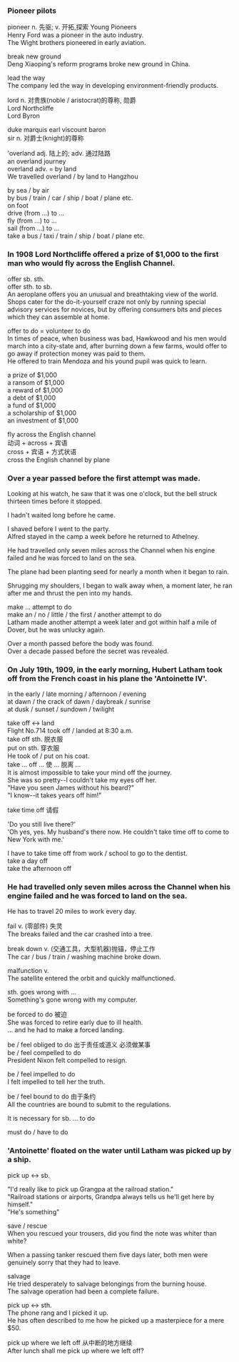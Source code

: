 ### Pioneer pilots  
pioneer n. 先驱; v. 开拓,探索
Young Pioneers  
Henry Ford was a pioneer in the auto industry.  
The Wight brothers pioneered in early aviation. 
  
break new ground  
Deng Xiaoping's reform programs broke new ground in China.  
  
lead the way  
The company led the way in developing environment-friendly products.  
  
lord n. 对贵族(noble / aristocrat)的尊称, 勋爵  
Lord Northcliffe  
Lord Byron  
  
duke    marquis     earl    viscount    baron  
sir n. 对爵士(knight)的尊称  
  
'overland adj. 陆上的; adv. 通过陆路  
an overland journey  
overland adv. = by land  
We travelled overland / by land to Hangzhou  
  
by sea / by air  
by bus / train / car / ship / boat / plane etc.  
on foot  
drive (from ...) to ...  
fly (from ...) to ...  
sail (from ...) to ...  
take a bus / taxi / train / ship / boat / plane etc.  
  
### In 1908 Lord Northcliffe offered a prize of $1,000 to the first man who would fly across the English Channel.  
offer sb. sth.  
offer sth. to sb.  
An aeroplane offers you an unusual and breathtaking view of the world.  
Shops cater for the do-it-yourself craze not only by running special advisory services for novices, but by offering consumers bits and pieces which they can assemble at home.  
  
offer to do = volunteer to do  
In times of peace, when business was bad, Hawkwood and his men would march into a city-state and, after burning down a few farms, would offer to go away if protection money was paid to them.  
He offered to train Mendoza and his yound pupil was quick to learn.  
  
a prize of $1,000  
a ransom of $1,000  
a reward of $1,000  
a debt of $1,000  
a fund of $1,000  
a scholarship of $1,000  
an investment of $1,000  
  
fly across the English channel  
动词 + across + 宾语  
cross + 宾语 + 方式状语  
cross the English channel by plane  
  
### Over a year passed before the first attempt was made.  
Looking at his watch, he saw that it was one o'clock, but the bell struck thirteen times before it stopped.  
  
I hadn't waited long before he came.  
  
I shaved before I went to the party.  
Alfred stayed in the camp a week before he returned to Athelney.  
  
He had travelled only seven miles across the Channel when his engine failed and he was forced to land on the sea.  
  
The plane had been planting seed for nearly a month when it began to rain.  
  
Shrugging my shoulders, I began to walk away when, a moment later, he ran after me and thrust the pen into my hands.  
  
make ... attempt to do  
make an / no / little / the first / another attempt to do  
Latham made another attempt a week later and got within half a mile of Dover, but he was unlucky again.  
  
Over a month passed before the body was found.  
Over a decade passed before the secret was revealed.  
  
### On July 19th, 1909, in the early morning, Hubert Latham took off from the French coast in his plane the 'Antoinette IV'.
in the early / late morning / afternoon / evening  
at dawn / the crack of dawn / daybreak / sunrise  
at dusk / sunset / sundown / twilight  
  
take off <-> land  
Flight No.714 took off / landed at 8:30 a.m.  
take off sth. 脱衣服  
put on sth.  穿衣服  
He took of / put on his coat.  
take ... off ... 使 ... 脱离 ...  
It is almost impossible to take your mind off the journey.  
She was so pretty--I couldn't take my eyes off her.  
"Have you seen James without his beard?"  
"I know--it takes years off him!"  
  
take time off 请假  
  
'Do you still live there?'  
'Oh yes, yes. My husband's there now. He couldn't take time off to come to New York with me.'  
  
I have to take time off from work / school to go to the dentist.  
take a day off  
take the afternoon off  
  
### He had travelled only seven miles across the Channel when his engine failed and he was forced to land on the sea.  
  
He has to travel 20 miles to work every day.  
  
fail v. (零部件) 失灵  
The breaks failed and the car crashed into a tree.  
  
break down v. (交通工具，大型机器)抛锚，停止工作  
The car / bus / train / washing machine broke down.  

malfunction v.  
The satellite entered the orbit and quickly malfunctioned.  
  
sth. goes wrong with ...  
Something's gone wrong with my computer.  
  
be forced to do 被迫  
She was forced to retire early due to ill health.  
... and he had to make a forced landing.  
  
be / feel obliged to do 出于责任或道义 必须做某事  
be / feel compelled to do  
President Nixon felt compelled to resign.  
  
be / feel impelled to do  
I felt impelled to tell her the truth.  
  
be / feel bound to do 由于条约  
All the countries are bound to submit to the regulations.  
  
It is necessary for sb. ... to do  
  
must do / have to do  
  
### 'Antoinette' floated on the water until Latham was picked up by a ship.  
  
pick up <-> sb.  
  
"I'd really like to pick up Grangpa at the railroad station."  
"Railroad stations or airports, Grandpa always tells us he'll get here by himself."  
"He's something"  
  
save / rescue  
When you rescued your trousers, did you find the note was whiter than white?  
  
When a passing tanker rescued them five days later, both men were genuinely sorry that they had to leave.  

salvage  
He tried desperately to salvage belongings from the burning house.  
The salvage operation had been a complete failure.  
  
pick up <-> sth.  
The phone rang and I picked it up.  
He has often described to me how he picked up a masterpiece for a mere $50.  
  
pick up where we left off  从中断的地方继续  
After lunch shall me pick up where we left off?  